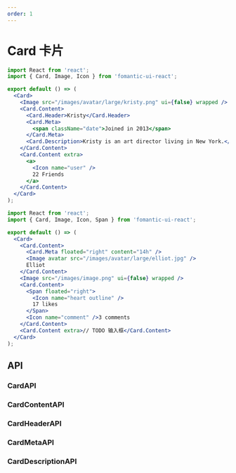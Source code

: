 ```yaml
---
order: 1
---
```


# Card 卡片

```jsx
import React from 'react';
import { Card, Image, Icon } from 'fomantic-ui-react';

export default () => (
  <Card>
    <Image src="/images/avatar/large/kristy.png" ui={false} wrapped />
    <Card.Content>
      <Card.Header>Kristy</Card.Header>
      <Card.Meta>
        <span className="date">Joined in 2013</span>
      </Card.Meta>
      <Card.Description>Kristy is an art director living in New York.</Card.Description>
    </Card.Content>
    <Card.Content extra>
      <a>
        <Icon name="user" />
        22 Friends
      </a>
    </Card.Content>
  </Card>
);
```

```jsx
import React from 'react';
import { Card, Image, Icon, Span } from 'fomantic-ui-react';

export default () => (
  <Card>
    <Card.Content>
      <Card.Meta floated="right" content="14h" />
      <Image avatar src="/images/avatar/large/elliot.jpg" />
      Elliot
    </Card.Content>
    <Image src="/images/image.png" ui={false} wrapped />
    <Card.Content>
      <Span floated="right">
        <Icon name="heart outline" />
        17 likes
      </Span>
      <Icon name="comment" />3 comments
    </Card.Content>
    <Card.Content extra>// TODO 输入框</Card.Content>
  </Card>
);
```

## API

### **Card**<Badge>API</Badge>

<API src="@/card/Card.tsx" hideTitle></API>

### **CardContent**<Badge>API</Badge>

<API src="@/card/CardContent.tsx" hideTitle></API>

### **CardHeader**<Badge>API</Badge>

<API src="@/card/CardHeader.tsx" hideTitle></API>

### **CardMeta**<Badge>API</Badge>

<API src="@/card/CardMeta.tsx" hideTitle></API>

### **CardDescription**<Badge>API</Badge>

<API src="@/card/CardDescription.tsx" hideTitle></API>
